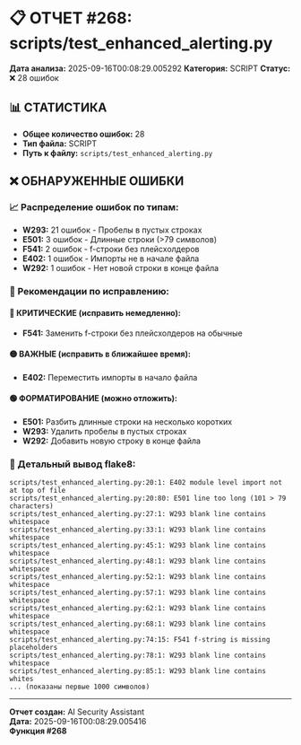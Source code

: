 # 📋 ОТЧЕТ #268: scripts/test_enhanced_alerting.py

**Дата анализа:** 2025-09-16T00:08:29.005292
**Категория:** SCRIPT
**Статус:** ❌ 28 ошибок

## 📊 СТАТИСТИКА

- **Общее количество ошибок:** 28
- **Тип файла:** SCRIPT
- **Путь к файлу:** `scripts/test_enhanced_alerting.py`

## ❌ ОБНАРУЖЕННЫЕ ОШИБКИ

### 📈 Распределение ошибок по типам:

- **W293:** 21 ошибок - Пробелы в пустых строках
- **E501:** 3 ошибок - Длинные строки (>79 символов)
- **F541:** 2 ошибок - f-строки без плейсхолдеров
- **E402:** 1 ошибок - Импорты не в начале файла
- **W292:** 1 ошибок - Нет новой строки в конце файла

### 🎯 Рекомендации по исправлению:

#### 🔴 КРИТИЧЕСКИЕ (исправить немедленно):
- **F541:** Заменить f-строки без плейсхолдеров на обычные

#### 🟡 ВАЖНЫЕ (исправить в ближайшее время):
- **E402:** Переместить импорты в начало файла

#### 🟢 ФОРМАТИРОВАНИЕ (можно отложить):
- **E501:** Разбить длинные строки на несколько коротких
- **W293:** Удалить пробелы в пустых строках
- **W292:** Добавить новую строку в конце файла

### 📝 Детальный вывод flake8:

```
scripts/test_enhanced_alerting.py:20:1: E402 module level import not at top of file
scripts/test_enhanced_alerting.py:20:80: E501 line too long (101 > 79 characters)
scripts/test_enhanced_alerting.py:27:1: W293 blank line contains whitespace
scripts/test_enhanced_alerting.py:33:1: W293 blank line contains whitespace
scripts/test_enhanced_alerting.py:45:1: W293 blank line contains whitespace
scripts/test_enhanced_alerting.py:48:1: W293 blank line contains whitespace
scripts/test_enhanced_alerting.py:52:1: W293 blank line contains whitespace
scripts/test_enhanced_alerting.py:57:1: W293 blank line contains whitespace
scripts/test_enhanced_alerting.py:62:1: W293 blank line contains whitespace
scripts/test_enhanced_alerting.py:68:1: W293 blank line contains whitespace
scripts/test_enhanced_alerting.py:74:15: F541 f-string is missing placeholders
scripts/test_enhanced_alerting.py:78:1: W293 blank line contains whitespace
scripts/test_enhanced_alerting.py:85:1: W293 blank line contains whites
... (показаны первые 1000 символов)
```

---
**Отчет создан:** AI Security Assistant  
**Дата:** 2025-09-16T00:08:29.005416  
**Функция #268**
